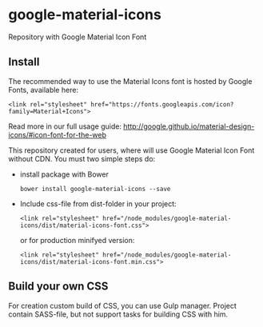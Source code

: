 # google-material-icons

Repository with Google Material Icon Font

## Install

The recommended way to use the Material Icons font is hosted by Google Fonts, available here:

```
<link rel="stylesheet" href="https://fonts.googleapis.com/icon?family=Material+Icons">
```

Read more in our full usage guide:
http://google.github.io/material-design-icons/#icon-font-for-the-web

This repository created for users, where will use Google Material Icon Font without CDN. You must two simple steps do:

* install package with Bower

    ```
    bower install google-material-icons --save
    ```

* Include css-file from dist-folder in your project:

    ```
    <link rel="stylesheet" href="/node_modules/google-material-icons/dist/material-icons-font.css">
    ```

    or for production minifyed version:

    ```
    <link rel="stylesheet" href="/node_modules/google-material-icons/dist/material-icons-font.min.css">
    ```

## Build your own CSS

For creation custom build of CSS, you can use Gulp manager. Project contain SASS-file, but not support tasks for building CSS with him.
